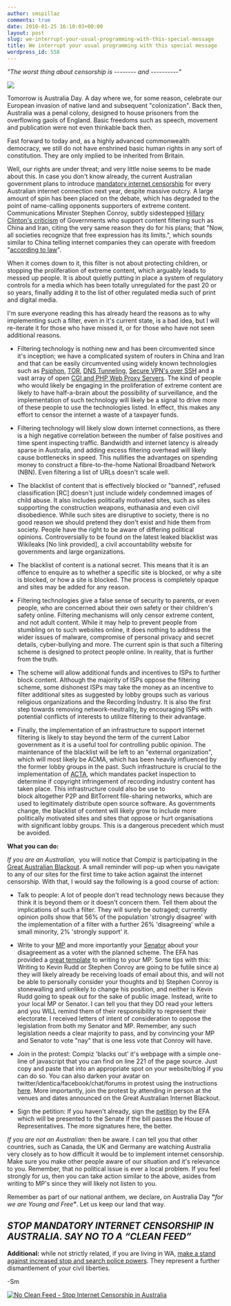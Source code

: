 ```yaml
---
author: smspillaz
comments: true
date: 2010-01-25 16:10:03+00:00
layout: post
slug: we-interrupt-your-usual-programming-with-this-special-message
title: We interrupt your usual programming with this special message
wordpress_id: 558
---
```


_"The worst thing about censorship is -------- and ----------"_


[![](http://smspillaz.files.wordpress.com/2010/01/avatar-cf.png)](http://smspillaz.files.wordpress.com/2010/01/avatar-cf.png)

Tomorrow is Australia Day. A day where we, for some reason, celebrate our European invasion of native land and subsequent "colonization". Back then, Australia was a penal colony, designed to house prisoners from the overflowing gaols of England. Basic freedoms such as speech, movement and publication were not even thinkable back then.

Fast forward to today and, as a highly advanced commonwealth democracy, we still do not have enshrined basic human rights in any sort of constitution. They are only implied to be inherited from Britain.

Well, our rights are under threat; and very little noise seems to be made about this. In case you don't know already, the current Australian government plans to introduce [mandatory internet censorship](http://www.efa.org.au/Issues/Censor/cens1.html) for every Australian internet connection next year, despite massive outcry. A large amount of spin has been placed on the debate, which has degraded to the point of name-calling opponents supporters of extreme content. Communications Minister Stephen Conroy, subtly sidestepped [Hillary Clinton's criticism](http://www.itwire.com/content/view/30710/1250/) of Governments who support content filtering such as China and Iran, citing the very same reason they do for his plans; that "Now, all societies recognize that free expression has its limits.", which sounds similar to China telling internet companies they can operate with freedom "[according to law](http://www.usatoday.com/money/industries/technology/2010-01-14-china-google_N.htm)".

When it comes down to it, this filter is not about protecting children, or stopping the proliferation of extreme content, which arguably leads to messed up people. It is about quietly putting in place a system of regulatory controls for a media which has been totally unregulated for the past 20 or so years, finally adding it to the list of other regulated media such of print and digital media.

I'm sure everyone reading this has already heard the reasons as to why implementing such a filter, even in it's current state, is a bad idea, but I will re-iterate it for those who have missed it, or for those who have not seen additional reasons.



	
  * Filtering technology is nothing new and has been circumvented since it's inception; we have a complicated system of routers in China and Iran and that can be easily circumvented using widely known technologies such as [Psiphon](http://psiphon.ca/), [TOR](http://www.torproject.org/), [DNS Tunneling](http://www.daemon.be/maarten/dnstunnel.html), [Secure VPN's over SSH](http://openssh.com/) and a vast array of open [CGI and PHP Web Proxy Servers](http://stupidcensorship.com/cgi-bin/nph-surf.cgi). The kind of people who would likely be engaging in the proliferation of extreme content are likely to have half-a-brain about the possibility of surveillance, and the implementation of such technology will likely be a signal to drive more of these people to use the technologies listed. In effect, this makes any effort to censor the internet a waste of a taxpayer funds.

	
  * Filtering technology will likely slow down internet connections, as there is a high negative correlation between the number of false positives and time spent inspecting traffic. Bandwidth and internet latency is already sparse in Australia, and adding excess filtering overhead will likely cause bottlenecks in speed. This nullifies the advantages on spending money to construct a fibre-to-the-home National Broadband Network (NBN). Even filtering a list of URLs doesn't scale well.

	
  * The blacklist of content that is effectively blocked or "banned", refused classification [RC] doesn't just include widely condemned images of child abuse. It also includes politically motivated sites, such as sites supporting the construction weapons, euthanasia and even civil disobedience. While such sites are disruptive to society, there is no good reason we should pretend they don't exist and hide them from society. People have the right to be aware of differing political opinions. Controversially to be found on the latest leaked blacklist was Wikileaks [No link provided], a civil accountability website for governments and large organizations.

	
  * The blacklist of content is a national secret. This means that it is an offence to enquire as to whether a specific site is blocked, or why a site is blocked, or how a site is blocked. The process is completely opaque and sites may be added for any reason.

	
  * Filtering technologies give a false sense of security to parents, or even people, who are concerned about their own safety or their children's safety online. Filtering mechanisms will only censor extreme content, and not adult content. While it may help to prevent people from stumbling on to such websites online, it does nothing to address the wider issues of malware, compromise of personal privacy and secret details, cyber-bullying and more. The current spin is that such a filtering scheme is designed to protect people online. In reality, that is further from the truth.

	
  * The scheme will allow additional funds and incentives to ISPs to further block content. Although the majority of ISPs oppose the filtering scheme, some dishonest ISPs may take the money as an incentive to filter additional sites as suggested by lobby groups such as various religious organizations and the Recording Industry. It is also the first step towards removing network-neutrality, by encouraging ISPs with potential conflicts of interests to utilize filtering to their advantage.

	
  * Finally, the implementation of an infrastructure to support internet filtering is likely to stay beyond the term of the current Labor government as it is a useful tool for controlling public opinion. The maintenance of the blacklist will be left to an "external organization", which will most likely be ACMA, which has been heavily influenced by the former lobby groups in the past. Such infrastructure is crucial to the implementation of [ACTA](http://en.wikipedia.org/wiki/Anti-Counterfeiting_Trade_Agreement), which mandates packet inspection to determine if copyright infringement of recording industry content has taken place. This infrastructure could also be use to block altogether P2P and BitTorrent file-sharing networks, which are used to legitimately distribute open source software. As governments change, the blacklist of content will likely grow to include more politically motivated sites and sites that oppose or hurt organisations with significant lobby groups. This is a dangerous precedent which must be avoided.


**What you can do:**

_If you are an Australian_,  you will notice that Compiz is participating in the [Great Australian Blackout](http://www.internetblackout.com.au). A small reminder will pop-up when you navigate to any of our sites for the first time to take action against the internet censorship. With that, I would say the following is a good course of action:



	
  * Talk to people: A lot of people don't read technology news because they think it is beyond them or it doesn't concern them. Tell them about the implications of such a filter. They will surely be outraged; currently opinion polls show that 56% of the population 'strongly disagree' with the implementation of a filter with a further 26% 'disagreeing' while a small minority, 2% 'strongly support' it.

	
  * Write to your [MP](http://www.aph.gov.au/house/members/mi-alpha.asp) and more importantly your [Senator](http://www.aph.gov.au/senate/senators/contacts/los.htm) about your disagreement as a voter with the planned scheme. The EFA has provided a [great template](http://nocleanfeed.com/action.html) to writing to your MP. Some tips with this: Writing to Kevin Rudd or Stephen Conroy are going to be futile since a) they will likely already be receiving loads of email about this, and will not be able to personally consider your thoughts and b) Stephen Conroy is stonewalling and unlikely to change his position, and neither is Kevin Rudd going to speak out for the sake of public image. Instead, write to your local MP or Senator. I can tell you that they DO read your letters and you WILL remind them of their responsibility to represent their electorate. I received letters of intent of consideration to oppose the legislation from both my Senator and MP. Remember, any such legislation needs a clear majority to pass, and by convincing your MP and Senator to vote "nay" that is one less vote that Conroy will have.

	
  * Join 	in the protest: Compiz 'blacks out' it's webpage with a simple 	one-line of javascript that you can find on line 221 of the page 	source. Just copy and paste that into an appropriate spot on your website/blog if you can do so. You can also darken your avatar on 	twitter/identica/facebook/chat/forums in protest using the 	instructions [here](http://internetblackout.com.au/profiles). 	More importantly, join the protest by attending in person at the 	venues and dates announced on the Great Australian Internet 	Blackout.

	
  * Sign 	the petition: If you haven't already, sign the [petition](http://www.efa.org.au/epetition/) by the EFA which will be presented to the Senate if the bill passes 	the House of Representatives. The more signatures here, the better.


_If you are not an Australian:_ then be aware. I can tell you that other countries, such as Canada, the UK and Germany are watching Australia very closely as to how difficult it would be to implement internet censorship. Make sure you make other people aware of our situation and it's relevance to you. Remember, that no political issue is ever a local problem. If you feel strongly for us, then you can take action similar to the above, asides from writing to MP's since they will likely not listen to you.

Remember as part of our national anthem, we declare, on Australia Day **“**_for we are Young and Free_**”**. Let us keep our land that way.


## _STOP MANDATORY INTERNET CENSORSHIP IN AUSTRALIA. SAY NO TO A “CLEAN FEED”_


**Additional:** while not strictly related, if you are living in WA, [make a stand against increased stop and search police powers](http://searchforyourrights.org/). They represent a further dismantlement of your civil liberties.

-Sm


[
![No Clean Feed - Stop Internet Censorship in Australia](http://nocleanfeed.com/nocensorship.gif)
](http://nocleanfeed.com)
